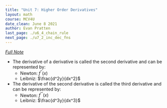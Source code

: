 ```yaml
---
title: "Unit 7: Higher Order Derivatives"
layout: math
course: MCV4U
date_clean: June 8 2021
author: Evan Pratten
last_page: ./u6_4_chain_rule
next_page: ./u7_2_inc_dec_fns
---
```


*[Full Note]({{site.baseurl}}/static/pdf/mcv4u/7.1%20Higher%20Order%20Derivatives%20(Handout)%20FILL%20(2)%20(2).pdf)*

 - The derivative of a derivative is called the second derivative and can be represented by:
   - Newton: $f^{\prime\prime}(x)$
   - Leibniz: $\frac{d^2y}{dx^2}$
 - The derivative of the second derivative is called the third derivative and can be represented by:
   - Newton: $f^{\prime\prime\prime}(x)$
   - Leibniz: $\frac{d^3y}{dx^3}$

